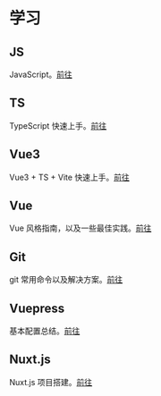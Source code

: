 # 学习

## JS

JavaScript。[前往](./js/)

## TS

TypeScript 快速上手。[前往](./ts/)

## Vue3

Vue3 + TS + Vite 快速上手。[前往](./vue3/)

## Vue

Vue 风格指南，以及一些最佳实践。[前往](./vue/)

## Git

git 常用命令以及解决方案。[前往](./git/)

## Vuepress

基本配置总结。[前往](./vuepress/)

## Nuxt.js

Nuxt.js 项目搭建。[前往](./nuxtjs/)
